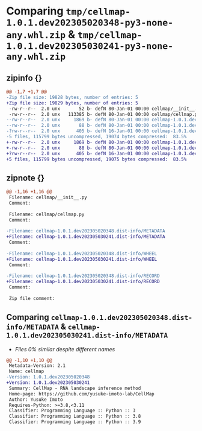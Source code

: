 # Comparing `tmp/cellmap-1.0.1.dev202305020348-py3-none-any.whl.zip` & `tmp/cellmap-1.0.1.dev202305030241-py3-none-any.whl.zip`

## zipinfo {}

```diff
@@ -1,7 +1,7 @@
-Zip file size: 19828 bytes, number of entries: 5
+Zip file size: 19829 bytes, number of entries: 5
 -rw-r--r--  2.0 unx       52 b- defN 80-Jan-01 00:00 cellmap/__init__.py
 -rw-r--r--  2.0 unx   113385 b- defN 80-Jan-01 00:00 cellmap/cellmap.py
--rw-r--r--  2.0 unx     1869 b- defN 80-Jan-01 00:00 cellmap-1.0.1.dev202305020348.dist-info/METADATA
--rw-r--r--  2.0 unx       88 b- defN 80-Jan-01 00:00 cellmap-1.0.1.dev202305020348.dist-info/WHEEL
-?rw-r--r--  2.0 unx      405 b- defN 16-Jan-01 00:00 cellmap-1.0.1.dev202305020348.dist-info/RECORD
-5 files, 115799 bytes uncompressed, 19074 bytes compressed:  83.5%
+-rw-r--r--  2.0 unx     1869 b- defN 80-Jan-01 00:00 cellmap-1.0.1.dev202305030241.dist-info/METADATA
+-rw-r--r--  2.0 unx       88 b- defN 80-Jan-01 00:00 cellmap-1.0.1.dev202305030241.dist-info/WHEEL
+?rw-r--r--  2.0 unx      405 b- defN 16-Jan-01 00:00 cellmap-1.0.1.dev202305030241.dist-info/RECORD
+5 files, 115799 bytes uncompressed, 19075 bytes compressed:  83.5%
```

## zipnote {}

```diff
@@ -1,16 +1,16 @@
 Filename: cellmap/__init__.py
 Comment: 
 
 Filename: cellmap/cellmap.py
 Comment: 
 
-Filename: cellmap-1.0.1.dev202305020348.dist-info/METADATA
+Filename: cellmap-1.0.1.dev202305030241.dist-info/METADATA
 Comment: 
 
-Filename: cellmap-1.0.1.dev202305020348.dist-info/WHEEL
+Filename: cellmap-1.0.1.dev202305030241.dist-info/WHEEL
 Comment: 
 
-Filename: cellmap-1.0.1.dev202305020348.dist-info/RECORD
+Filename: cellmap-1.0.1.dev202305030241.dist-info/RECORD
 Comment: 
 
 Zip file comment:
```

## Comparing `cellmap-1.0.1.dev202305020348.dist-info/METADATA` & `cellmap-1.0.1.dev202305030241.dist-info/METADATA`

 * *Files 0% similar despite different names*

```diff
@@ -1,10 +1,10 @@
 Metadata-Version: 2.1
 Name: cellmap
-Version: 1.0.1.dev202305020348
+Version: 1.0.1.dev202305030241
 Summary: CellMap - RNA landscape inference method
 Home-page: https://github.com/yusuke-imoto-lab/CellMap
 Author: Yusuke Imoto
 Requires-Python: >=3.8,<3.11
 Classifier: Programming Language :: Python :: 3
 Classifier: Programming Language :: Python :: 3.8
 Classifier: Programming Language :: Python :: 3.9
```


